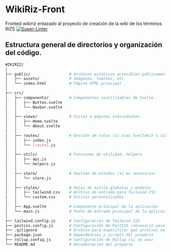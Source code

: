 # WikiRiz-Front

Fronted wikiriz enlazado al proyecto de creación de la wiki de los términos RIZS
[![Super-Linter](https://github.com/ErnestoCubo/WikiRiz-Front/actions/workflows/linter.yml/badge.svg?event=push)](https://github.com/marketplace/actions/super-linter)

## Estructura general de directorios y organización del código.
```bash
WIKIRIZ/
│
├── public/                 # Archivos estáticos accesibles públicamente
│   ├── assets/             # Imágenes, fuentes, etc.
│   └── index.html          # Página HTML principal
│
├── src/
│   ├── components/         # Componentes reutilizables de Svelte
│   │   ├── Button.svelte
│   │   └── Navbar.svelte
│   │
│   ├── views/              # Vistas o páginas individuales
│   │   ├── Home.svelte
│   │   └── About.svelte
│   │
│   ├── routes/             # Gestión de rutas (si usas SvelteKit o similar)
│   │   ├── index.js
│   │   └── [route].js
│   │
│   ├── utils/              # Funciones de utilidad, helpers
│   │   ├── api.js
│   │   └── helpers.js
│   │
│   ├── store/              # Gestión de estados (si es necesario)
│   │   └── store.js
│   │
│   ├── styles/             # Hojas de estilo globales y módulos
│   │   ├── tailwind.css    # Archivo de entrada para Tailwind CSS
│   │   └── custom.css      # Estilos personalizados
│   │
│   ├── App.svelte          # Componente principal de la aplicación
│   └── main.js             # Punto de entrada principal de la aplicación
│
├── tailwind.config.js      # Configuración de Tailwind CSS
├── postcss.config.js       # Configuración de PostCSS (necesario para Tailwind)
├── .gitignore              # Archivo para especificar qué archivos no seguir en Git
├── package.json            # Dependencias y scripts del proyecto
├── rollup.config.js        # Configuración de Rollup (si se usa)
└── README.md               # Documentación del proyecto
```
